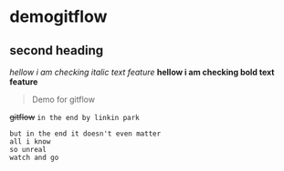 # demogitflow
## second heading
*hellow i am checking italic text feature*
**hellow i am checking bold text feature**
>Demo for gitflow

~~gitflow~~
`in the end by linkin park`

```i tried so hard and got so far 
but in the end it doesn't even matter
all i know
so unreal
watch and go

